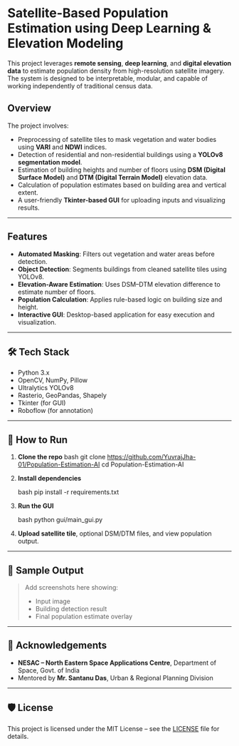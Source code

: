 

# Satellite-Based Population Estimation using Deep Learning & Elevation Modeling

This project leverages **remote sensing**, **deep learning**, and **digital elevation data** to estimate population density from high-resolution satellite imagery. The system is designed to be interpretable, modular, and capable of working independently of traditional census data.

## Overview

The project involves:
- Preprocessing of satellite tiles to mask vegetation and water bodies using **VARI** and **NDWI** indices.
- Detection of residential and non-residential buildings using a **YOLOv8 segmentation model**.
- Estimation of building heights and number of floors using **DSM (Digital Surface Model)** and **DTM (Digital Terrain Model)** elevation data.
- Calculation of population estimates based on building area and vertical extent.
- A user-friendly **Tkinter-based GUI** for uploading inputs and visualizing results.

---

## Features

-  **Automated Masking**: Filters out vegetation and water areas before detection.
-  **Object Detection**: Segments buildings from cleaned satellite tiles using YOLOv8.
-  **Elevation-Aware Estimation**: Uses DSM–DTM elevation difference to estimate number of floors.
-  **Population Calculation**: Applies rule-based logic on building size and height.
-  **Interactive GUI**: Desktop-based application for easy execution and visualization.

---

## 🛠 Tech Stack

- Python 3.x
- OpenCV, NumPy, Pillow
- Ultralytics YOLOv8
- Rasterio, GeoPandas, Shapely
- Tkinter (for GUI)
- Roboflow (for annotation)

---



## 🧪 How to Run

1. **Clone the repo**
   bash
   git clone https://github.com/YuvrajJha-01/Population-Estimation-AI
   cd Population-Estimation-AI


2. **Install dependencies**

   bash
   pip install -r requirements.txt
   

3. **Run the GUI**

   bash
   python gui/main_gui.py
   

4. **Upload satellite tile**, optional DSM/DTM files, and view population output.

---

## 📸 Sample Output

> Add screenshots here showing:
>
> * Input image
> * Building detection result
> * Final population estimate overlay

---

## 📝 Acknowledgements

* **NESAC – North Eastern Space Applications Centre**, Department of Space, Govt. of India
* Mentored by **Mr. Santanu Das**, Urban & Regional Planning Division


---

## 🛡 License

This project is licensed under the MIT License – see the [LICENSE](LICENSE) file for details.


